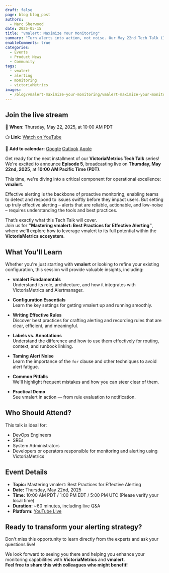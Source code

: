 ```yaml
---
draft: false
page: blog blog_post
authors:
  - Marc Sherwood
date: 2025-05-15
title: "vmalert: Maximize Your Monitoring"
summary: "Turn alerts into action, not noise. Our May 22nd Tech Talk (10 AM PDT) dives into vmalert best practices. Learn to configure, write effective rules, and optimize your VictoriaMetrics alerting strategy. Don't miss out!"
enableComments: true
categories:
  - Events
  - Product News
  - Community
tags:
  - vmalert
  - alerting
  - monitoring
  - victoriaMetrics
images:
  - /blog/vmalert-maximize-your-monitoring/vmalert-maximize-your-monitoring.webp
---
```


## Join the live stream  
📅 **When:** Thursday, May 22, 2025, at 10:00 AM PDT  

📺 **Link:** [Watch on YouTube](https://www.youtube.com/watch?v=zpjBSZ8TkGU) 

📅 **Add to calendar:** 
[Google](https://calendar.google.com/calendar/render?action=TEMPLATE&text=Mastering+vmalert%3A+Best+Practices+for+Effective+Alerting&dates=20250522T100000Z/20250522T110000Z&details=Join+the+YouTube+Livestream:+https://www.youtube.com/watch?v=zpjBSZ8TkGU&location=https://www.youtube.com/watch?v=zpjBSZ8TkGU&ctz=America/Los_Angeles)
 [Outlook](https://outlook.live.com/calendar/0/deeplink/compose?subject=Mastering%20vmalert%3A%20Best%20Practices%20for%20Effective%20Alerting&startdt=2025-05-22T10:00:00-07:00&enddt=2025-05-22T11:00:00-07:00&body=Join%20the%20YouTube%20Livestream:%20https://www.youtube.com/watch?v=zpjBSZ8TkGU&location=https://www.youtube.com/watch?v=zpjBSZ8TkGU&allday=false) 
 [Apple](data:text/calendar;charset=utf8,BEGIN:VCALENDAR%0AVERSION:2.0%0ABEGIN:VEVENT%0ASUMMARY:Mastering%20vmalert%3A%20Best%20Practices%20for%20Effective%20Alerting%0ADESCRIPTION:Join%20the%20YouTube%20Livestream:%20https://www.youtube.com/watch?v=zpjBSZ8TkGU%0AURL:https://www.youtube.com/watch?v=zpjBSZ8TkGU%0ADTSTART:20250522T100000Z%0ADTEND:20250522T110000Z%0ALOCATION:https://www.youtube.com/watch?v=zpjBSZ8TkGU%0AEND:VEVENT%0AEND:VCALENDAR)
 

Get ready for the next installment of our **VictoriaMetrics Tech Talk** series! We're excited to announce **Episode 5**, broadcasting live on **Thursday, May 22nd, 2025**, at **10:00 AM Pacific Time (PDT)**.

This time, we're diving into a critical component for operational excellence: **vmalert**.

Effective alerting is the backbone of proactive monitoring, enabling teams to detect and respond to issues swiftly before they impact users. But setting up truly effective alerting – alerts that are reliable, actionable, and low-noise – requires understanding the tools and best practices.

That’s exactly what this Tech Talk will cover.  
Join us for **"Mastering vmalert: Best Practices for Effective Alerting"**, where we'll explore how to leverage vmalert to its full potential within the **VictoriaMetrics ecosystem**.


## What You'll Learn

Whether you're just starting with **vmalert** or looking to refine your existing configuration, this session will provide valuable insights, including:

- **vmalert Fundamentals**  
  Understand its role, architecture, and how it integrates with VictoriaMetrics and Alertmanager.

- **Configuration Essentials**  
  Learn the key settings for getting vmalert up and running smoothly.

- **Writing Effective Rules**  
  Discover best practices for crafting alerting and recording rules that are clear, efficient, and meaningful.

- **Labels vs. Annotations**  
  Understand the difference and how to use them effectively for routing, context, and runbook linking.

- **Taming Alert Noise**  
  Learn the importance of the `for` clause and other techniques to avoid alert fatigue.

- **Common Pitfalls**  
  We'll highlight frequent mistakes and how you can steer clear of them.

- **Practical Demo**  
  See vmalert in action — from rule evaluation to notification.


## Who Should Attend?

This talk is ideal for:

- DevOps Engineers  
- SREs  
- System Administrators  
- Developers or operators responsible for monitoring and alerting using VictoriaMetrics


## Event Details

- **Topic:** Mastering vmalert: Best Practices for Effective Alerting  
- **Date:** Thursday, May 22nd, 2025  
- **Time:** 10:00 AM PDT / 1:00 PM EDT / 5:00 PM UTC (Please verify your local time)  
- **Duration:** ~60 minutes, including live Q&A  
- **Platform:** [YouTube Live](https://www.youtube.com/watch?v=zpjBSZ8TkGU)


## Ready to transform your alerting strategy?

Don't miss this opportunity to learn directly from the experts and ask your questions live!

We look forward to seeing you there and helping you enhance your monitoring capabilities with **VictoriaMetrics** and **vmalert**.  
**Feel free to share this with colleagues who might benefit!**